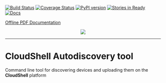 [![Build Status](https://travis-ci.org/QualiSystemsLab/cloudshell-autodiscovery.svg?branch=master)](https://travis-ci.org/QualiSystemsLab/cloudshell-autodiscovery)
[![Coverage Status](https://coveralls.io/repos/github/QualiSystemsLab/cloudshell-autodiscovery/badge.svg?branch=master)](https://coveralls.io/github/QualiSystemsLab/cloudshell-autodiscovery?branch=master)
[![PyPI version](https://badge.fury.io/py/cloudshell-autodiscovery-tool.svg)](https://badge.fury.io/py/cloudshell-autodiscovery-tool)
[![Stories in Ready](https://badge.waffle.io/QualiSystemsLab/cloudshell-autodiscovery.svg?label=ready&title=Ready)](https://waffle.io/QualiSystemsLab/cloudshell-autodiscovery)
[![Docs](https://readthedocs.org/projects/autodiscovery-tool/badge/?version=latest)](https://autodiscovery-tool.readthedocs.io/en/latest/)

<a href="docs/_build/pdf/cloudshell-autodiscovery.pdf">Offline PDF Documentation</a>
<p align="center">
<img src="https://github.com/QualiSystems/devguide_source/raw/master/logo.png"></img>
</p>

---

# CloudShell Autodiscovery tool

Command line tool for discovering devices and uploading them on the **CloudShell** platform
